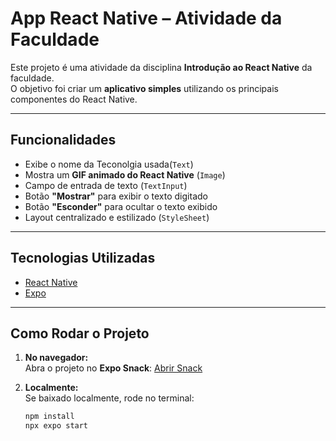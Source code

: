 # App React Native – Atividade da Faculdade

Este projeto é uma atividade da disciplina **Introdução ao React Native** da faculdade.  
O objetivo foi criar um **aplicativo simples** utilizando os principais componentes do React Native.

---


## Funcionalidades

- Exibe o nome da Teconolgia usada(`Text`)  
- Mostra um **GIF animado do React Native** (`Image`)  
- Campo de entrada de texto (`TextInput`)  
- Botão **"Mostrar"** para exibir o texto digitado  
- Botão **"Esconder"** para ocultar o texto exibido  
- Layout centralizado e estilizado (`StyleSheet`)  

---

## Tecnologias Utilizadas

- [React Native](https://reactnative.dev/)  
- [Expo](https://expo.dev/)  

---

## Como Rodar o Projeto

1. **No navegador:**  
   Abra o projeto no **Expo Snack**: [Abrir Snack](https://snack.expo.dev/)  

2. **Localmente:**  
   Se baixado localmente, rode no terminal:
   ```bash
   npm install
   npx expo start

